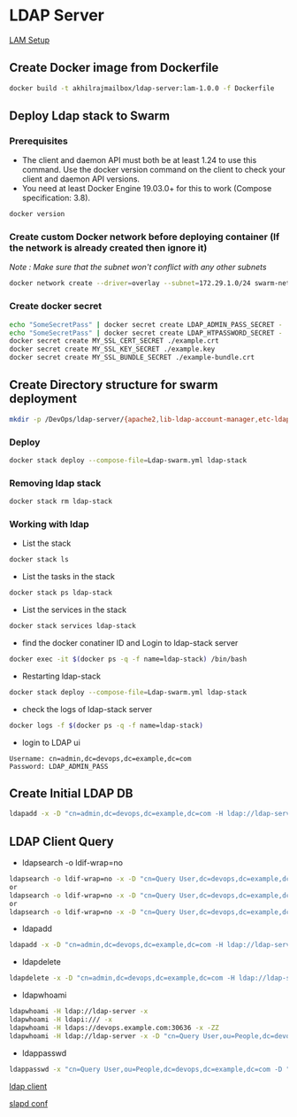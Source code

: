 # LDAP Server

[LAM Setup](./LAM-Setup.md)

## Create Docker image from Dockerfile

```bash
docker build -t akhilrajmailbox/ldap-server:lam-1.0.0 -f Dockerfile
```

## Deploy Ldap stack to Swarm

### Prerequisites

*  The client and daemon API must both be at least 1.24 to use this command. Use the docker version command on the client to check your client and daemon API versions.
* You need at least Docker Engine 19.03.0+ for this to work (Compose specification: 3.8).

```bash
docker version
```

### Create custom Docker network before deploying container (If the network is already created then ignore it)

*Note : Make sure that the subnet won't conflict with any other subnets*

```bash
docker network create --driver=overlay --subnet=172.29.1.0/24 swarm-network
```

### Create docker secret

```bash
echo "SomeSecretPass" | docker secret create LDAP_ADMIN_PASS_SECRET -
echo "SomeSecretPass" | docker secret create LDAP_HTPASSWORD_SECRET -
docker secret create MY_SSL_CERT_SECRET ./example.crt
docker secret create MY_SSL_KEY_SECRET ./example.key
docker secret create MY_SSL_BUNDLE_SECRET ./example-bundle.crt
```

## Create Directory structure for swarm deployment

```bash
mkdir -p /DevOps/ldap-server/{apache2,lib-ldap-account-manager,etc-ldap-account-manager,ldap,ldapdb-backups,slapd.d}
```

### Deploy

```bash
docker stack deploy --compose-file=Ldap-swarm.yml ldap-stack
```

### Removing ldap stack

```bash
docker stack rm ldap-stack
```

### Working with ldap

* List the stack

```bash
docker stack ls
```

* List the tasks in the stack

```bash
docker stack ps ldap-stack
```

* List the services in the stack

```bash
docker stack services ldap-stack
```

* find the docker conatiner ID and Login to ldap-stack server

```bash
docker exec -it $(docker ps -q -f name=ldap-stack) /bin/bash
```

* Restarting ldap-stack

```bash
docker stack deploy --compose-file=Ldap-swarm.yml ldap-stack
```

* check the logs of ldap-stack server

```bash
docker logs -f $(docker ps -q -f name=ldap-stack)
```

* login to LDAP ui

```
Username: cn=admin,dc=devops,dc=example,dc=com
Password: LDAP_ADMIN_PASS
```

## Create Initial LDAP DB

```bash
ldapadd -x -D "cn=admin,dc=devops,dc=example,dc=com -H ldap://ldap-server:389 -f ldap_initial.ldif -W
```

## LDAP Client Query

* ldapsearch -o ldif-wrap=no

```bash
ldapsearch -o ldif-wrap=no -x -D "cn=Query User,dc=devops,dc=example,dc=com -h ldap-server -p 389 -b "dc=devops,dc=example,dc=com "(objectclass=*)" -w PASSWORD -LLL
or
ldapsearch -o ldif-wrap=no -x -D "cn=Query User,dc=devops,dc=example,dc=com -H ldaps://devops.example.com:30636 -b "dc=devops,dc=example,dc=com "(objectclass=*)" -w PASSWORD -LLL
or
ldapsearch -o ldif-wrap=no -x -D "cn=Query User,dc=devops,dc=example,dc=com -H ldap://ldap-server -b "dc=devops,dc=example,dc=com "(objectclass=*)" -w PASSWORD -LLL
```

* ldapadd

```bash
ldapadd -x -D "cn=admin,dc=devops,dc=example,dc=com -H ldap://ldap-server -f /tmp/ldapuser.ldif -w PASSWORD
```

* ldapdelete

```bash
ldapdelete -x -D "cn=admin,dc=devops,dc=example,dc=com -H ldap://ldap-server "cn=Jenkins Manager,ou=People,dc=devops,dc=example,dc=com -w PASSWORD
```

* ldapwhoami

```bash
ldapwhoami -H ldap://ldap-server -x
ldapwhoami -H ldapi:/// -x
ldapwhoami -H ldaps://devops.example.com:30636 -x -ZZ
ldapwhoami -H ldap://ldap-server -x -D "cn=Query User,ou=People,dc=devops,dc=example,dc=com -w password
```

* ldappasswd

```bash
ldappasswd -x "cn=Query User,ou=People,dc=devops,dc=example,dc=com -D "cn=Query User,ou=People,dc=devops,dc=example,dc=com -H ldap://ldap-server -s mysecretpass -w PASSWORD
```


[ldap client](https://www.thegeekstuff.com/2015/02/openldap-add-users-groups/)

[slapd conf](https://www.openldap.org/doc/admin24/runningslapd.html)